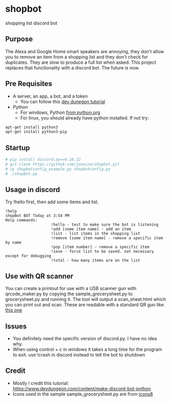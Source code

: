 # shopbot

shopping list discord bot

## Purpose

The Alexa and Google Home smart speakers are annoying, they don't allow you to remove an item from a shopping list and they don't check for duplicates.  They are slow to produce a full list when asked.  This project replaces that functionality with a discord bot.  The future is now.

## Pre Requisites

* A server, an app, a bot, and a token
  * You can follow this [dev dunegon tutorial](https://www.devdungeon.com/content/make-discord-bot-python)
* Python
  * For windows, Python [from python.org](https://www.python.org/downloads/)
  * For linux, you should already have python installed. If not try:

```bash
apt-get install python3
apt-get install python3-pip
```

## Startup

```bash
# pip install discord.py==0.16.12
# git clone https://github.com/juanino/shopbot.git
# cp shopbotconfig_example.py shopbotconfig.py
# ./shopBot.py
```

## Usage in discord

Try !hello first, then add some items and list.

```discord
!help
shopBot BOT Today at 3:54 PM
Help commands:
                    !hello - test to make sure the bot is listening
                    !add [some item name] - add an item
                    !list - list items in the shopping list
                    !remove [some item name] - remove a specific item by name
                    !pop [item number] - remove a specific item
                    !save - force list to be saved. not necessary except for debugging
                    !total - how many items are on the list
```

## Use with QR scanner
You can create a printout for use with a USB scanner gun with qrcode_maker.py by
copying the sample_grocerysheet.py to grocerysheet.py and running it. The tool will output
a scan_sheet.html which you can print out and scan.  These are readable with a standard QR gun like
[this one](https://www.amazon.com/Tera-Wireless-Portable-Handheld-Vibration/dp/B07M68LS2N)


## Issues

* You definitely need the specific version of discord.py.  I have no idea why.
* When using control + c in windows it takes a long time for the program to exit. use !crash in discord instead to tell the bot to shutdown

## Credit

* Mostly I credit this tutorial: <https://www.devdungeon.com/content/make-discord-bot-python>
* Icons used in the sample sample_grocerysheet.py are from [icons8](https://icons8.com/)
